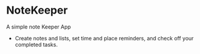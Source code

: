 # NoteKeeper

A simple note Keeper App 
*  Create notes and lists, set time and place reminders, and check off your completed tasks.
